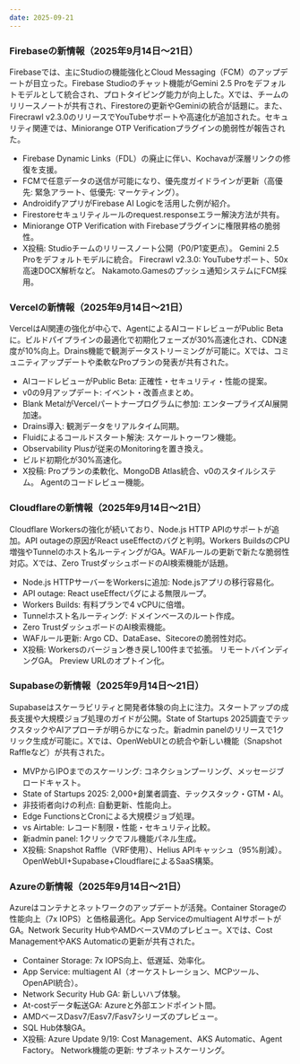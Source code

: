```yaml
---
date: 2025-09-21
---
```


### Firebaseの新情報（2025年9月14日〜21日）

Firebaseでは、主にStudioの機能強化とCloud Messaging（FCM）のアップデートが目立った。Firebase Studioのチャット機能がGemini 2.5 Proをデフォルトモデルとして統合され、プロトタイピング能力が向上した。Xでは、チームのリリースノートが共有され、Firestoreの更新やGeminiの統合が話題に。また、Firecrawl v2.3.0のリリースでYouTubeサポートや高速化が追加された。セキュリティ関連では、Miniorange OTP Verificationプラグインの脆弱性が報告された。

- Firebase Dynamic Links（FDL）の廃止に伴い、Kochavaが深層リンクの修復を支援。
- FCMで任意データの送信が可能になり、優先度ガイドラインが更新（高優先: 緊急アラート、低優先: マーケティング）。
- AndroidifyアプリがFirebase AI Logicを活用した例が紹介。
- Firestoreセキュリティルールのrequest.responseエラー解決方法が共有。
- Miniorange OTP Verification with Firebaseプラグインに権限昇格の脆弱性。
- X投稿: Studioチームのリリースノート公開（P0/P1変更点）。 Gemini 2.5 Proをデフォルトモデルに統合。 Firecrawl v2.3.0: YouTubeサポート、50x高速DOCX解析など。 Nakamoto.Gamesのプッシュ通知システムにFCM採用。

### Vercelの新情報（2025年9月14日〜21日）

VercelはAI関連の強化が中心で、AgentによるAIコードレビューがPublic Betaに。ビルドパイプラインの最適化で初期化フェーズが30%高速化され、CDN速度が10%向上。Drains機能で観測データストリーミングが可能に。Xでは、コミュニティアップデートや柔軟なProプランの発表が共有された。

- AIコードレビューがPublic Beta: 正確性・セキュリティ・性能の提案。
- v0の9月アップデート: イベント・改善点まとめ。
- Blank MetalがVercelパートナープログラムに参加: エンタープライズAI展開加速。
- Drains導入: 観測データをリアルタイム同期。
- Fluidによるコールドスタート解決: スケールトゥーワン機能。
- Observability Plusが従来のMonitoringを置き換え。
- ビルド初期化が30%高速化。
- X投稿: Proプランの柔軟化、MongoDB Atlas統合、v0のスタイルシステム。 Agentのコードレビュー機能。

### Cloudflareの新情報（2025年9月14日〜21日）

Cloudflare Workersの強化が続いており、Node.js HTTP APIのサポートが追加。API outageの原因がReact useEffectのバグと判明。Workers BuildsのCPU増強やTunnelのホスト名ルーティングがGA。WAFルールの更新で新たな脆弱性対応。Xでは、Zero TrustダッシュボードのAI検索機能が話題。

- Node.js HTTPサーバーをWorkersに追加: Node.jsアプリの移行容易化。
- API outage: React useEffectバグによる無限ループ。
- Workers Builds: 有料プランで4 vCPUに倍増。
- Tunnelホスト名ルーティング: ドメインベースのルート作成。
- Zero TrustダッシュボードのAI検索機能。
- WAFルール更新: Argo CD、DataEase、Sitecoreの脆弱性対応。
- X投稿: Workersのバージョン巻き戻し100件まで拡張。 リモートバインディングGA。 Preview URLのオプトイン化。

### Supabaseの新情報（2025年9月14日〜21日）

Supabaseはスケーラビリティと開発者体験の向上に注力。スタートアップの成長支援や大規模ジョブ処理のガイドが公開。State of Startups 2025調査でテックスタックやAIアプローチが明らかになった。新admin panelのリリースで1クリック生成が可能に。Xでは、OpenWebUIとの統合や新しい機能（Snapshot Raffleなど）が共有された。

- MVPからIPOまでのスケーリング: コネクションプーリング、メッセージブロードキャスト。
- State of Startups 2025: 2,000+創業者調査、テックスタック・GTM・AI。
- 非技術者向けの利点: 自動更新、性能向上。
- Edge FunctionsとCronによる大規模ジョブ処理。
- vs Airtable: レコード制限・性能・セキュリティ比較。
- 新admin panel: 1クリックでフル機能パネル生成。
- X投稿: Snapshot Raffle（VRF使用）、Helius APIキャッシュ（95%削減）。 OpenWebUI+Supabase+CloudflareによるSaaS構築。

### Azureの新情報（2025年9月14日〜21日）

Azureはコンテナとネットワークのアップデートが活発。Container Storageの性能向上（7x IOPS）と価格最適化。App Serviceのmultiagent AIサポートがGA。Network Security HubやAMDベースVMのプレビュー。Xでは、Cost ManagementやAKS Automaticの更新が共有された。

- Container Storage: 7x IOPS向上、低遅延、効率化。
- App Service: multiagent AI（オーケストレーション、MCPツール、OpenAPI統合）。
- Network Security Hub GA: 新しいハブ体験。
- At-costデータ転送GA: Azureと外部エンドポイント間。
- AMDベースDasv7/Easv7/Fasv7シリーズのプレビュー。
- SQL Hub体験GA。
- X投稿: Azure Update 9/19: Cost Management、AKS Automatic、Agent Factory。 Network機能の更新: サブネットスケーリング。